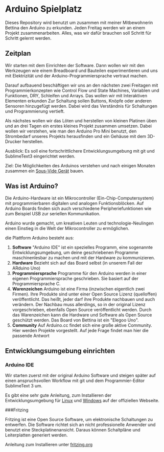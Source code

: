 # Arduino Spielplatz
Dieses Repository wird benutzt um zusammen mit meiner Mitbewohnerin Bettina den Arduino zu erkunden. Jeden Freitag werden wir an einem Projekt zusammenarbeiten. Alles, was wir dafür brauchen soll Schritt für Schritt gelernt werden.

## Zeitplan
Wir starten mit dem Einrichten der Software. Dann wollen wir mit den Werkzeugen wie einem Breadboard und Bauteilen experimentieren und uns mit Elektrizität und der Arduino-Programmiersprache vertraut machen.

Darauf aufbauend beschäftigen wir uns an den nächsten zwei Freitagen mit Programmierkonzepten wie Control Flow und State Machines, Variablen und Funktionen, DRY, Schleifen und Arrays. Das wollen wir mit Interaktiven Elementen erkunden Zur Schaltung sollen Buttons, Knöpfe oder anderen Sensoren hinzugefügt werden. Dabei wird das Verständnis für Schaltungen und Programmierung vertieft.

Als nächstes wollen wir das Löten und herstellen von kleinen Platinen üben und an drei Tagen ein erstes kleines Projekt zusammen umsetzen. Dabei wollen wir verstehen, wie man den Arduino Pro Mini benutzt, den Strombedarf unseres Projekts herausfinden und ein Gehäuse mit dem 3D-Drucker herstellen.

Ausblick: Es soll eine fortschrittlichere Entwicklungsumgebung mit git und SublimeText3 eingerichtet werden.

Ziel: Die Möglichkeiten des Arduinos verstehen und nach einigen Monaten zusammen ein [Sous-Vide Gerät](https://en.wikipedia.org/wiki/Sous-vide) bauen.

## Was ist Arduino?
Die Arduino-Hardware ist ein Mikrocontroller (Ein-Chip-Computersystem) mit programmierbaren digitalen und analogen Funktionsblöcken. Auf Arduino Boards finden sich auch verschiedene Peripheriefunktionen wie zum Beispiel USB zur seriellen Kommunikation.

Arduino wurde gemacht, um kreativen Leuten und technologie-Neulingen einen Einstieg in die Welt der Mikrocontroller zu ermöglichen.

die Plattform Arduino besteht aus:
1.  **Software**
    "Arduino IDE" ist ein spezielles Programm, eine sogenannte Entwicklungsumgebung, um deine geschriebenen Programme maschinenlesbar zu machen und mit der Hardware zu kommunizieren.
2.  **Hardware**
    Bezieht sich auf das Board selbst (in unserem Fall der ARduino Uno)
3.  **Programmiersprache**
    Programme für den Arduino werden in einer eigenen Programmiersprache geschrieben. Sie basiert auf der Programmiersprache C.
4.  **Warenzeichen**
    Arduino ist eine Firma (inzwischen eigentlich zwei Firmen). Ihre Produkte sind unter einer Open Source Lizenz (quelloffen) veröffentlicht. Das heißt, jeder darf ihre Produkte nachbauen und auch verändern. Der Nachbau muss allerdings, so in der original Lizenz vorgeschrieben, ebenfalls Open Source veröffentlicht werden. Durch das Warenzeichen kann die Hardware und Software als Open Source geschützt werden. Das Board von Bettina ist ein "Elegoo Uno".
5.  **Community**
    Auf Arduino.cc findet sich eine große aktive Community. Hier werden Projekte vorgestellt. Auf jede Frage findet man hier die passende Antwort

## Entwicklungsumgebung einrichten
### Arduino IDE
Wir starten zuerst mit der original Arduino Software und steigen später auf einen anspruchsvollen Workflow mit git und dem Programmier-Editor SublimeText 3 um.

Es gibt eine sehr gute Anleitung, zum Installieren der Entwicklungsumgebung für [Linux](https://www.arduino.cc/en/Guide/Linux) und [Windows](https://www.arduino.cc/en/Guide/Windows) auf der offiziellen Webseite.

###Fritzing

Fritzing ist eine Open Source Software, um elektronische Schaltungen zu entwerfen. Die Software richtet sich an nicht professionelle Anwender und benutzt eine Steckplatinenansicht. Daraus können Schaltpläne und Leiterplatten generiert werden.

Anleitung zum Installieren unter [fritzing.org](http://fritzing.org/download/)
